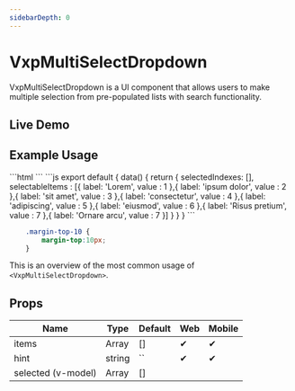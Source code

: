 ```yaml
---
sidebarDepth: 0
---
```


# VxpMultiSelectDropdown

VxpMultiSelectDropdown is a UI component that allows users to make multiple selection from pre-populated lists with search functionality.

## Live Demo

## Example Usage



<DocExampleBox>
```html
  <StackLayout>
    <VxpMultiSelectDropdown :items="selectableItems" hint="Pick Some Lorem" v-model="selectedIndexes"></VxpMultiSelectDropdown>
    <StackLayout class="margin-top-10" orientation="horizontal">
      <Label text="Selected Indexes :"></Label>
      <Label :text="selectedIndexes.join(',')"></Label>
    </StackLayout>
  </StackLayout>
```
```js
 export default {
     data() {
         return {
             selectedIndexes: [],
             selectableItems : [{
                 label: 'Lorem',
                 value : 1
             },{
                 label: 'ipsum dolor',
                 value : 2
             },{
                 label: 'sit amet',
                 value : 3
             },{
                 label: 'consectetur',
                 value : 4
             },{
                 label: 'adipiscing',
                 value : 5
             },{
                 label: 'eiusmod',
                 value : 6
             },{
                 label: 'Risus pretium',
                 value : 7
             },{
                 label: 'Ornare arcu',
                 value : 7
             }]
         }
     }
 }
```

```scss 
    .margin-top-10 {
        margin-top:10px;
    }
```

<VxpMultiSelectDropdownDoc />
</DocExampleBox>


This is an overview of the most common usage of `<VxpMultiSelectDropdown>`.

## Props

| Name     | Type    | Default | Web | Mobile |
| -------- | ------- | ------- | --- | ------ |
| items    | Array   | []      | ✔   | ✔      |
| hint     | string  | ``      | ✔   | ✔      |
| selected (v-model)  | Array   | []      |      |        |


<MultiSelectDropdownDoc />